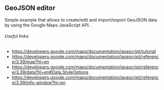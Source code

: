 ## GeoJSON editor

Simple example that allows to create/edit and
import/export GeoJSON data by using the Google Maps
JavaScript API.

###### Useful links:
- https://developers.google.com/maps/documentation/javascript/tutorial
- https://developers.google.com/maps/documentation/javascript/reference/3.39/map?hl=en
- https://developers.google.com/maps/documentation/javascript/reference/3.39/data?hl=en#Data.StyleOptions
- https://developers.google.com/maps/documentation/javascript/reference/3.39/info-window?hl=en
